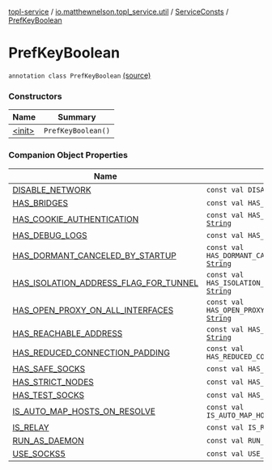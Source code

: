 [topl-service](../../../index.md) / [io.matthewnelson.topl_service.util](../../index.md) / [ServiceConsts](../index.md) / [PrefKeyBoolean](./index.md)

# PrefKeyBoolean

`annotation class PrefKeyBoolean` [(source)](https://github.com/05nelsonm/TorOnionProxyLibrary-Android/blob/master/topl-service/src/main/java/io/matthewnelson/topl_service/util/ServiceConsts.kt#L48)

### Constructors

| Name | Summary |
|---|---|
| [&lt;init&gt;](-init-.md) | `PrefKeyBoolean()` |

### Companion Object Properties

| Name | Summary |
|---|---|
| [DISABLE_NETWORK](-d-i-s-a-b-l-e_-n-e-t-w-o-r-k.md) | `const val DISABLE_NETWORK: `[`String`](https://kotlinlang.org/api/latest/jvm/stdlib/kotlin/-string/index.html) |
| [HAS_BRIDGES](-h-a-s_-b-r-i-d-g-e-s.md) | `const val HAS_BRIDGES: `[`String`](https://kotlinlang.org/api/latest/jvm/stdlib/kotlin/-string/index.html) |
| [HAS_COOKIE_AUTHENTICATION](-h-a-s_-c-o-o-k-i-e_-a-u-t-h-e-n-t-i-c-a-t-i-o-n.md) | `const val HAS_COOKIE_AUTHENTICATION: `[`String`](https://kotlinlang.org/api/latest/jvm/stdlib/kotlin/-string/index.html) |
| [HAS_DEBUG_LOGS](-h-a-s_-d-e-b-u-g_-l-o-g-s.md) | `const val HAS_DEBUG_LOGS: `[`String`](https://kotlinlang.org/api/latest/jvm/stdlib/kotlin/-string/index.html) |
| [HAS_DORMANT_CANCELED_BY_STARTUP](-h-a-s_-d-o-r-m-a-n-t_-c-a-n-c-e-l-e-d_-b-y_-s-t-a-r-t-u-p.md) | `const val HAS_DORMANT_CANCELED_BY_STARTUP: `[`String`](https://kotlinlang.org/api/latest/jvm/stdlib/kotlin/-string/index.html) |
| [HAS_ISOLATION_ADDRESS_FLAG_FOR_TUNNEL](-h-a-s_-i-s-o-l-a-t-i-o-n_-a-d-d-r-e-s-s_-f-l-a-g_-f-o-r_-t-u-n-n-e-l.md) | `const val HAS_ISOLATION_ADDRESS_FLAG_FOR_TUNNEL: `[`String`](https://kotlinlang.org/api/latest/jvm/stdlib/kotlin/-string/index.html) |
| [HAS_OPEN_PROXY_ON_ALL_INTERFACES](-h-a-s_-o-p-e-n_-p-r-o-x-y_-o-n_-a-l-l_-i-n-t-e-r-f-a-c-e-s.md) | `const val HAS_OPEN_PROXY_ON_ALL_INTERFACES: `[`String`](https://kotlinlang.org/api/latest/jvm/stdlib/kotlin/-string/index.html) |
| [HAS_REACHABLE_ADDRESS](-h-a-s_-r-e-a-c-h-a-b-l-e_-a-d-d-r-e-s-s.md) | `const val HAS_REACHABLE_ADDRESS: `[`String`](https://kotlinlang.org/api/latest/jvm/stdlib/kotlin/-string/index.html) |
| [HAS_REDUCED_CONNECTION_PADDING](-h-a-s_-r-e-d-u-c-e-d_-c-o-n-n-e-c-t-i-o-n_-p-a-d-d-i-n-g.md) | `const val HAS_REDUCED_CONNECTION_PADDING: `[`String`](https://kotlinlang.org/api/latest/jvm/stdlib/kotlin/-string/index.html) |
| [HAS_SAFE_SOCKS](-h-a-s_-s-a-f-e_-s-o-c-k-s.md) | `const val HAS_SAFE_SOCKS: `[`String`](https://kotlinlang.org/api/latest/jvm/stdlib/kotlin/-string/index.html) |
| [HAS_STRICT_NODES](-h-a-s_-s-t-r-i-c-t_-n-o-d-e-s.md) | `const val HAS_STRICT_NODES: `[`String`](https://kotlinlang.org/api/latest/jvm/stdlib/kotlin/-string/index.html) |
| [HAS_TEST_SOCKS](-h-a-s_-t-e-s-t_-s-o-c-k-s.md) | `const val HAS_TEST_SOCKS: `[`String`](https://kotlinlang.org/api/latest/jvm/stdlib/kotlin/-string/index.html) |
| [IS_AUTO_MAP_HOSTS_ON_RESOLVE](-i-s_-a-u-t-o_-m-a-p_-h-o-s-t-s_-o-n_-r-e-s-o-l-v-e.md) | `const val IS_AUTO_MAP_HOSTS_ON_RESOLVE: `[`String`](https://kotlinlang.org/api/latest/jvm/stdlib/kotlin/-string/index.html) |
| [IS_RELAY](-i-s_-r-e-l-a-y.md) | `const val IS_RELAY: `[`String`](https://kotlinlang.org/api/latest/jvm/stdlib/kotlin/-string/index.html) |
| [RUN_AS_DAEMON](-r-u-n_-a-s_-d-a-e-m-o-n.md) | `const val RUN_AS_DAEMON: `[`String`](https://kotlinlang.org/api/latest/jvm/stdlib/kotlin/-string/index.html) |
| [USE_SOCKS5](-u-s-e_-s-o-c-k-s5.md) | `const val USE_SOCKS5: `[`String`](https://kotlinlang.org/api/latest/jvm/stdlib/kotlin/-string/index.html) |
